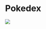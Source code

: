 # Pokedex
<a href="https://nikolasamorim.github.io/Pokedex/"><img src="img/img.png" class="media-object  img-responsive img-thumbnail" target="_blank"></a>